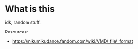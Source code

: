 # What is this

idk, random stuff.

Resources:
- https://mikumikudance.fandom.com/wiki/VMD\_file\_format
